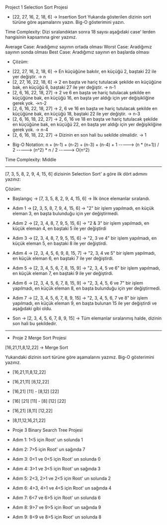Project 1 Selection Sort Projesi

- [22, 27, 16, 2, 18, 6] -> Insertion Sort
Yukarıda gösterilen dizinin sort türüne göre aşamalarını yazın. Big-O gösterimini yazın.

Time Complexity: Dizi sıralandıktan sonra 18 sayısı aşağıdaki case' lerden hangisinin kapsamına girer yazınız.

Average Case: Aradığımız sayının ortada olması
Worst Case: Aradığımız sayının sonda olması
Best Case: Aradığımız sayının en başlarda olması

* Çözüm:

- [22, 27, 16, 2, 18, 6] -> En küçüğüne bakılır, en küçüğü 2, baştaki 22 ile yer değiştir. -> n
- [2, 27, 16, 22, 18, 6] -> 2 en başta ve hariç tutulacak şekilde en küçüğüne bak, en küçüğü 6, baştaki 27 ile yer değiştir. -> n-1
- [2, 6, 16, 22, 18, 27] -> 2 ve 6 en başta ve hariç tutulacak şekilde en küçüğüne bak, en küçüğü 16, en başta yer aldığı için yer değişikliğine gerek yok. ->n-2
- [2, 6, 16, 22, 18, 27] -> 2, 6 ve 16 en başta ve hariç tutulacak şekilde en küçüğüne bak, en küçüğü 18, baştaki 22 ile yer değiştir. -> n-3
- [2, 6, 16, 18, 22, 27] -> 2, 6, 16 ve 18 en başta ve hariç tutulacak şekilde en küçüğüne bak, en küçüğü 22, en başta yer aldığı için yer değişikliğine gerek yok. -> n-4
- [2, 6, 16, 18, 22, 27] -> Dizinin en son hali bu sekilde olmalidir. -> 1

* Big-O Notation:
n + (n-1) + (n-2) + (n-3) + (n-4) + 1 -----> (n * (n+1)) / 2 -----> (n^2) * n / 2 -----> O(n^2)

Time Complexity: Middle 

---

[7, 3, 5, 8, 2, 9, 4, 15, 6] dizisinin Selection Sort' a göre ilk dört adımını yazınız:

Çözüm:
- Başlangıç -> [7, 3, 5, 8, 2, 9, 4, 15, 6] -> İlk önce elemanlar sıralandı.

- Adım 1 -> [2, 3, 5, 8, 7, 9, 4, 15, 6] -> "2" bir işlem yapılmadı, en küçük eleman 3, en başta bulunduğu için yer değiştirmedi.
- Adım 2 -> [2, 3, 4, 8, 7, 9, 5, 15, 6] -> "2 & 3" bir işlem yapılmadı, en küçük eleman 4, en baştaki 5 ile yer değiştirdi
- Adım 3 -> [2, 3, 4, 8, 7, 9, 5, 15, 6] -> "2, 3 ve 4" bir işlem yapılmadı, en küçük eleman 5, en baştaki 8 ile yer değiştirdi.
- Adım 4 -> [2, 3, 4, 5, 6, 9, 8, 15, 7] -> "2, 3, 4 ve 5" bir işlem yapılmadı, en küçük eleman 6, en baştaki 7 ile yer değiştirdi.
- Adım 5 -> [2, 3, 4, 5, 6, 7, 8, 15, 9] -> "2, 3, 4, 5 ve 6" bir işlem yapılmadı, en küçük eleman 7, en baştaki 9 ile yer değiştirdi.
- Adım 6 -> [2, 3, 4, 5, 6, 7, 8, 15, 9] -> "2, 3, 4, 5, 6 ve 7" bir işlem yapılmadı, en küçük eleman 8, en başta bulunduğu için yer değiştirmedi.
- Adım 7 -> [2, 3, 4, 5, 6, 7, 8, 9, 15] -> "2, 3, 4, 5, 6, 7 ve 8" bir işlem yapılmadı, en küçük eleman 9, en başta bulunan 15 ile yer değiştirdi ve aşağıdaki gibi oldu.

- Son -> [2, 3, 4, 5, 6, 7, 8, 9, 15] -> Tüm elemanlar sıralanmış halde, dizinin son hali bu şekildedir.




--- 

- Proje 2 Merge Sort Projesi

[16,21,11,8,12,22] -> Merge Sort

Yukarıdaki dizinin sort türüne göre aşamalarını yazınız. Big-O gösterimini yazınız.

- [16,21,11,8,12,22]
- [16,21,11] [8,12,22]
- [16,21] [11] - [8,12] [22]
- [16] [21] [11] - [8] [12] [22]
- [16,21] [8,11] [12,22]
- [8,11,12,16,21,22]


- Proje 3 Binary Search Tree Projesi

- Adım 1: 1<5 için Root' un solunda 1
- Adım 2: 7>5 için Root' un sağında 7
- Adım 3: 0<1 ve 0<5 için Root' un solunda 0
- Adım 4: 3>1 ve 3<5 için Root' un sağında 3
- Adım 5: 2<3, 2>1 ve 2<5 için Root' un solunda 2
- Adım 6: 4>3, 4>1 ve 4<5 için Root' un sağında 4
- Adım 7: 6<7 ve 6>5 için Root' un solunda 6
- Adım 8: 9>7 ve 9>5 için Root' un sağında 9
- Adım 9: 8<9 ve 8>5 için Root' un solunda 8